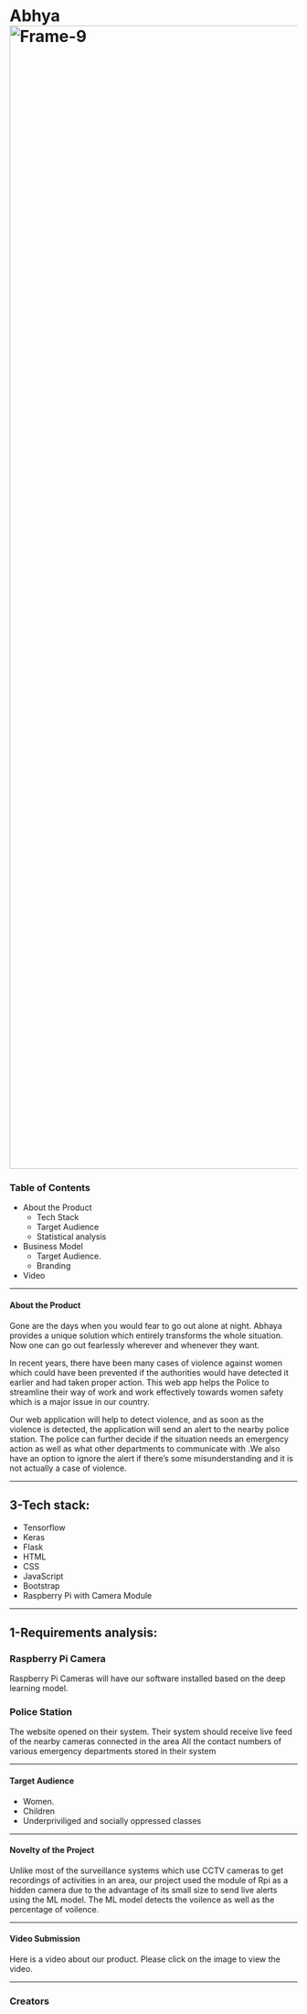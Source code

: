 # Abhya<img src="https://i.ibb.co/mRn7TD1/Frame-9.png" alt="Frame-9" border="0" width = "2000"></a>

### Table of Contents
* About the Product
	* Tech Stack
	* Target Audience
  * Statistical analysis
* Business Model
  * Target Audience.
  * Branding
* Video
__________
#### About the Product
Gone are the days when you would fear to go out alone at night. Abhaya provides a unique solution which entirely transforms the whole situation. Now one can go out fearlessly wherever and whenever they want.

In recent years, there have been many cases of violence against women which could have been prevented if the authorities would have detected it earlier and had taken proper action. This web app helps the Police to streamline their way of work and work effectively towards women safety which is a major issue in our country.

Our web application will help to detect violence, and as soon as the violence is detected, the application will send an alert to the nearby police station. The police can further decide if the situation needs an emergency action as well as what other departments to communicate with .We also have an option to ignore the alert if there’s some misunderstanding and it is not actually a case of violence.
_________
## 3-Tech stack:

* Tensorflow
* Keras
* Flask
* HTML
* CSS
* JavaScript
* Bootstrap
* Raspberry Pi with Camera Module
____________
## 1-Requirements analysis:

### Raspberry Pi Camera

 Raspberry Pi Cameras will have our software installed based on the deep learning model.


### Police Station

The website opened on their system. Their system should receive live feed of the nearby cameras connected in the area All the contact numbers of various emergency departments stored in their system
____________
#### Target Audience
* Women.
* Children
* Underpriviliged and socially oppressed classes
________
#### Novelty of the Project
Unlike most of the surveillance systems which use CCTV cameras to get recordings of activities in an area, our project used the module of Rpi as a hidden camera due to the advantage of its small size to send live alerts using the ML model. The ML model detects the voilence as well as the percentage of voilence.
_______
#### Video Submission

Here is a video about our product. Please click on the image to view the video.
______

### Creators


